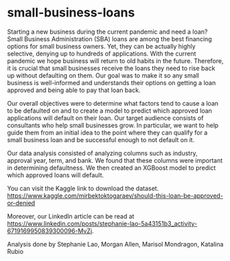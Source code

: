 # small-business-loans

Starting a new business during the current pandemic and need a loan? Small Business Administration (SBA) loans are among the best financing options for small business owners. Yet, they can be actually highly selective, denying up to hundreds of applications. With the current pandemic we hope business will return to old habits in the future. Therefore, it is crucial that small businesses receive the loans they need to rise back up without defaulting on them. Our goal was to make it so any small business is well-informed and understands their options on getting a loan approved and being able to pay that loan back.

Our overall objectives were to determine what factors tend to cause a loan to be defaulted on and to create a model to predict which approved loan applications will default on their loan. Our target audience consists of consultants who help small businesses grow. In particular, we want to help guide them from an initial idea to the point where they can qualify for a small business loan and be successful enough to not default on it.

Our data analysis consisted of analyzing columns such as industry, approval year, term, and bank. We found that these columns were important in determining defaultness. We then created an XGBoost model to predict which approved loans will default.

You can visit the Kaggle link to download the dataset.
https://www.kaggle.com/mirbektoktogaraev/should-this-loan-be-approved-or-denied

Moreover, our LinkedIn article can be read at https://www.linkedin.com/posts/stephanie-lao-5a43151b3_activity-6719169950839300096-MvZj.

Analysis done by Stephanie Lao, Morgan Allen, Marisol Mondragon, Katalina Rubio
